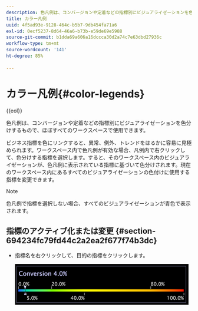 ```yaml
---
description: 色凡例は、コンバージョンや定着などの指標別にビジュアライゼーションを色分けするもので、ほぼすべてのワークスペースで使用できます。
title: カラー凡例
uuid: 4f5ad93e-9128-464c-b5b7-9db454fa71a6
exl-id: 0ecf5237-8d64-46a6-b73b-e59de69e5988
source-git-commit: b1dda69a606a16dccca30d2a74c7e63dbd27936c
workflow-type: tm+mt
source-wordcount: '141'
ht-degree: 85%

---
```


# カラー凡例{#color-legends}

{{eol}}

色凡例は、コンバージョンや定着などの指標別にビジュアライゼーションを色分けするもので、ほぼすべてのワークスペースで使用できます。

ビジネス指標を色にリンクすると、異常、例外、トレンドをはるかに容易に見極められます。ワークスペース内で色凡例が有効な場合、凡例内で右クリックして、色分けする指標を選択します。すると、そのワークスペース内のビジュアライゼーションが、色凡例に表示されている指標に基づいて色分けされます。現在のワークスペース内にあるすべてのビジュアライゼーションの色付けに使用する指標を変更できます。

>[!NOTE]
>
>色凡例で指標を選択しない場合、すべてのビジュアライゼーションが青色で表示されます。

## 指標のアクティブ化または変更 {#section-694234fc79fd44c2a2ea2f677f74b3dc}

* 指標名を右クリックして、目的の指標をクリックします。

   ![](assets/lgd_ColorLegend.png)
